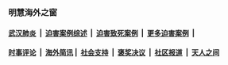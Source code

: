 
### 明慧海外之窗

####  [武汉肺炎](indexes/365.md?t=06251901) &nbsp;|&nbsp;  [迫害案例综述](indexes/328.md?t=06251901) &nbsp;|&nbsp; [迫害致死案例](indexes/277.md?t=06251901)  &nbsp;|&nbsp; [更多迫害案例](indexes/81.md?t=06251901)  &nbsp;|&nbsp; 
####  [时事评论](indexes/19.md?t=06251901) &nbsp;|&nbsp; [海外简讯](indexes/245.md?t=06251901)&nbsp;|&nbsp;  [社会支持](indexes/140.md?t=06251901) &nbsp;|&nbsp; [褒奖决议](indexes/282.md?t=06251901) &nbsp;|&nbsp; [社区报道](indexes/91.md?t=06251901)  &nbsp;|&nbsp; [天人之间](indexes/78.md?t=06251901) 

